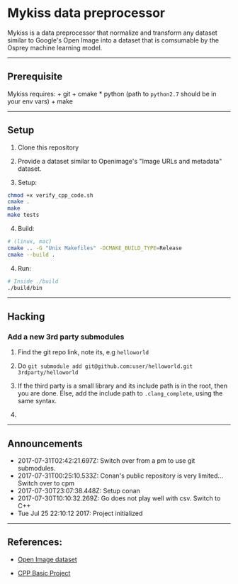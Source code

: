# Mykiss data preprocessor

Mykiss is a data preprocessor that normalize and transform any dataset similar to Google's Open Image into a dataset that is comsumable by the Osprey machine learning model.

---

## Prerequisite

Mykiss requires:
	+ git
	+ cmake
	* python (path to `python2.7` should be in your env vars)
	+ make

---

## Setup

1. Clone this repository

2. Provide a dataset similar to Openimage's "Image URLs and metadata" dataset.

3. Setup:

```sh
chmod +x verify_cpp_code.sh
cmake .
make
make tests
```

4. Build:

```sh
# (linux, mac)
cmake .. -G "Unix Makefiles" -DCMAKE_BUILD_TYPE=Release
cmake --build .
```

4. Run:

```sh
# Inside ./build
./build/bin
```

---

## Hacking

### Add a new 3rd party submodules

1. Find the git repo link, note its, e.g `helloworld`

2. Do `git submodule add git@github.com:user/helloworld.git 3rdparty/helloworld`

3. If the third party is a small library and its include path is in the root, then you are done. Else, add the include path to `.clang_complete`, using the same syntax.

4.  

---

## Announcements

+ 2017-07-31T02:42:21.697Z: Switch over from a pm to use git submodules.
+ 2017-07-31T00:25:10.533Z: Conan's public repository is very limited... Switch over to cpm
+ 2017-07-30T23:07:38.448Z: Setup conan
+ 2017-07-30T10:10:32.269Z: Go does not play well with csv. Switch to C++
+ Tue Jul 25 22:10:12 2017: Project initialized


---

## References:

+ [Open Image dataset](https://github.com/openimages/datasethttps://github.com/openimages/dataset)

+ [CPP Basic Project](https://github.com/marinsky/cpp_basic_project_setup)
